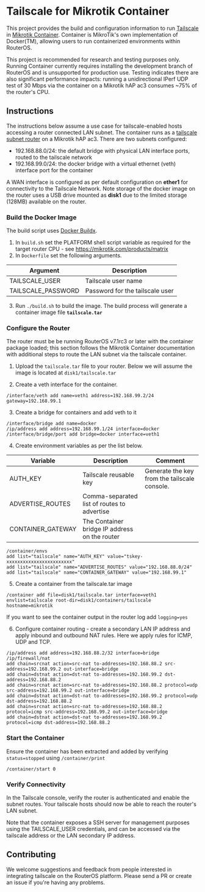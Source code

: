 # Tailscale for Mikrotik Container

This project provides the build and configuration information to run [Tailscale](https://tailscale.com) in [Mikrotik Container](https://help.mikrotik.com/docs/display/ROS/Container). Container is MikroTik's own implementation of Docker(TM), allowing users to run containerized environments within RouterOS.

This project is recommended for research and testing purposes only. Running Container currently requires installing the development branch of RouterOS and is unsupported for production use. Testing indicates there are also significant performance impacts: running a unidirectional IPerf UDP test of 30 Mbps via the container on a Mikrotik hAP ac3 consumes ~75% of the router's CPU.

## Instructions

The instructions below assume a use case for tailscale-enabled hosts accessing a router connected LAN subnet. The container runs as a [tailscale subnet router](https://tailscale.com/kb/1019/subnets/) on a Mikrotik hAP ac3. There are two subnets configured:
* 192.168.88.0/24: the default bridge with physical LAN interface ports, routed to the tailscale network
* 192.168.99.0/24: the docker bridge with a virtual ethernet (veth) interface port for the container

A WAN interface is configured as per default configuration on **ether1** for connectivity to the Tailscale Network. Note storage of the docker image on the router uses a USB drive mounted as **disk1** due to the limited storage (128MB) available on the router.

### Build the Docker Image

The build script uses [Docker Buildx](https://docs.docker.com/buildx/working-with-buildx/).

1. In `build.sh` set the PLATFORM shell script variable as required for the target router CPU - see https://mikrotik.com/products/matrix
2. In `Dockerfile` set the following arguments.

| Argument           | Description                     |
| ------------------ | ------------------------------- |
| TAILSCALE_USER     | Tailscale user name             |
| TAILSCALE_PASSWORD | Password for the tailscale user |

3. Run `./build.sh` to build the image. The build process will generate a container image file **`tailscale.tar`**

### Configure the Router

The router must be be running  RouterOS v7.1rc3 or later with the container package loaded; this section follows the Mikrotik Container documentation with additional steps to route the LAN subnet via the tailscale container.

1. Upload the `tailscale.tar` file to your router. Below we will assume the image is located at `disk1/tailscale.tar`

2. Create a veth interface for the container.

```
/interface/veth add name=veth1 address=192.168.99.2/24 gateway=192.168.99.1
```

3. Create a bridge for containers and add veth to it

```
/interface/bridge add name=docker
/ip/address add address=192.168.99.1/24 interface=docker
/interface/bridge/port add bridge=docker interface=veth1
```

4. Create environment variables as per the list below.

| Variable          | Description                                   | Comment                                      |
| ----------------- | --------------------------------------------- | -------------------------------------------- |
| AUTH_KEY          | Tailscale reusable key                        | Generate the key from the tailscale console. |
| ADVERTISE_ROUTES  | Comma-separated list of routes to advertise   |                                              |
| CONTAINER_GATEWAY | The Container bridge IP address on the router |                                              |

```
/container/envs
add list="tailscale" name="AUTH_KEY" value="tskey-xxxxxxxxxxxxxxxxxxxxxxxx"
add list="tailscale" name="ADVERTISE_ROUTES" value="192.168.88.0/24"
add list="tailscale" name="CONTAINER_GATEWAY" value="192.168.99.1"
```

5. Create a container from the tailscale.tar image

```
/container add file=disk1/tailscale.tar interface=veth1 envlist=tailscale root-dir=disk1/containers/tailscale hostname=mikrotik
```

If you want to see the container output in the router log add `logging=yes` 

6. Configure container routing - create a secondary LAN IP address and apply inbound and outbound NAT rules. Here we apply rules for ICMP, UDP and TCP.

```
/ip/address add address=192.168.88.2/32 interface=bridge
/ip/firewall/nat
add chain=srcnat action=src-nat to-addresses=192.168.88.2 src-address=192.168.99.2 out-interface=bridge
add chain=dstnat action=dst-nat to-addresses=192.168.99.2 dst-address=192.168.88.2
add chain=srcnat action=src-nat to-addresses=192.168.88.2 protocol=udp src-address=192.168.99.2 out-interface=bridge
add chain=dstnat action=dst-nat to-addresses=192.168.99.2 protocol=udp dst-address=192.168.88.2
add chain=srcnat action=src-nat to-addresses=192.168.88.2 protocol=icmp src-address=192.168.99.2 out-interface=bridge
add chain=dstnat action=dst-nat to-addresses=192.168.99.2 protocol=icmp dst-address=192.168.88.2
```

### Start the Container

Ensure the container has been extracted and added by verifying `status=stopped` using `/container/print` 

```
/container/start 0
```

### Verify Connectivity

In the Tailscale console, verify the router is authenticated and enable the subnet routes. Your tailscale hosts should now be able to reach the router's LAN subnet. 

Note that the container exposes a SSH server for management purposes using the TAILSCALE_USER credentials, and can be accessed via the tailscale address or the LAN secondary IP address.

## Contributing

We welcome suggestions and feedback from people interested in integrating tailscale on the RouterOS platform. Please send a PR or create an issue if you're having any problems.



